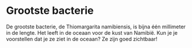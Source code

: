 # Grootste bacterie

De grootste bacterie, de Thiomargarita namibiensis, is bijna één millimeter in
de lengte. Het leeft in de oceaan voor de kust van Namibië. Kun je je
voorstellen dat je ze ziet in de oceaan? Ze zijn goed zichtbaar!
